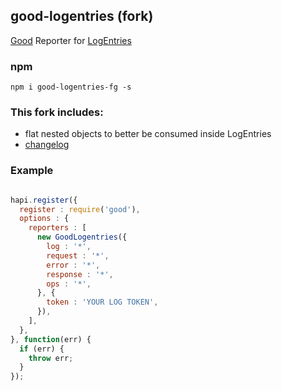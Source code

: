 ## good-logentries **(fork)**

[Good](https://github.com/hapijs/good) Reporter for [LogEntries](https://logentries.com)

### npm

```
npm i good-logentries-fg -s
```

### This fork includes:

- flat nested objects to better be consumed inside LogEntries
- [changelog](/CHANGELOG.md)

### Example

```javascript

hapi.register({
  register : require('good'),
  options : {
    reporters : [
      new GoodLogentries({
        log : '*',
        request : '*',
        error : '*',
        response : '*',
        ops : '*',
      }, {
        token : 'YOUR LOG TOKEN',
      }),
    ],
  },
}, function(err) {
  if (err) {
    throw err;
  }
});

```
